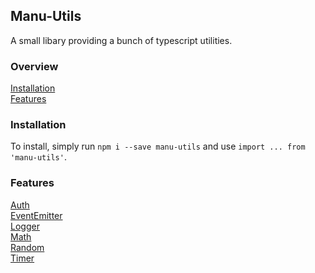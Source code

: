 ## Manu-Utils

A small libary providing a bunch of typescript utilities.

### Overview

[Installation](#installation)  
[Features](#features)

### Installation

To install, simply run ```npm i --save manu-utils``` and use ```import ... from 'manu-utils'```.

### Features

[Auth](src/auth.ts)  
[EventEmitter](src/eventEmitter.ts)  
[Logger](src/logger.ts)  
[Math](src/math.ts)  
[Random](src/random.ts)  
[Timer](src/timer.ts)  